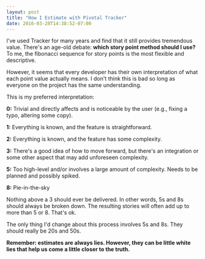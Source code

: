```yaml
---
layout: post
title: "How I Estimate with Pivotal Tracker"
date: 2016-03-28T14:38:52-07:00
---
```


I've used Tracker for many years and find that it still provides tremendous value. There's an age-old debate: **which story point method should I use?** To me, the fibonacci sequence for story points is the most flexible and descriptive.

However, it seems that every developer has their own interpretation of what each point value actually means. I don't think this is bad so long as everyone on the project has the same understanding.

This is my preferred interpretation:

**0:** Trivial and directly affects and is noticeable by the user (e.g., fixing a typo, altering some copy).

**1:** Everything is known, and the feature is straightforward.

**2:** Everything is known, and the feature has some complexity.

**3:** There's a good idea of how to move forward, but there's an integration or some other aspect that may add unforeseen complexity.

**5:** Too high-level and/or involves a large amount of complexity. Needs to be planned and possibly spiked.

**8:** Pie-in-the-sky

Nothing above a 3 should ever be delivered. In other words, 5s and 8s should always be broken down. The resulting stories will often add up to more than 5 or 8. That's ok.

The only thing I'd change about this process involves 5s and 8s. They should really be 20s and 50s.

**Remember: estimates are always lies. However, they can be little white lies that help us come a little closer to the truth.**
